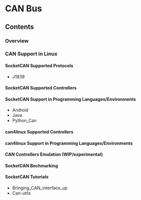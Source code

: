 # CAN Bus
## Contents
### Overview
### CAN Support in Linux
#### SocketCAN Supported Protocols
* J1939
#### SocketCAN Supported Controllers
#### SocketCAN Support in Programming Languages/Environments
* Android
* Java
* Python_Can
#### can4linux Supported Controllers
#### can4linux Support in Programming Languages/Environments
#### CAN Controllers Emulation (WIP/experimental)
#### SocketCAN Bechmarking
#### SocketCAN Tutorials
* Bringing_CAN_interface_up
* Can-utils
